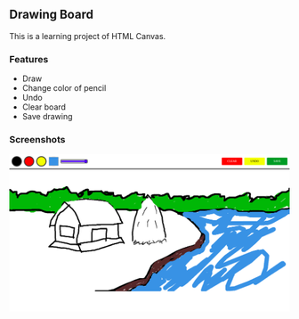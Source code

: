 ## Drawing Board

This is a learning project of HTML Canvas.

### Features
- Draw
- Change color of pencil
- Undo
- Clear board
- Save drawing

### Screenshots

![Village drawing](https://raw.githubusercontent.com/lzytourist/drawing-board/main/screenshots/Screenshot%20from%202021-01-13%2009-41-22.png)

